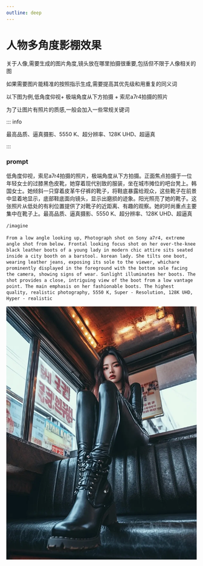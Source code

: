 ```yaml
---
outline: deep
---
```

# 人物多角度影棚效果

关于人像,需要生成的图片角度,镜头放在哪里拍摄很重要,包括但不限于人像相关的图

如果需要图片能精准的按照指示生成,需要提高其优先级和用重复的同义词

以下图为例,低角度仰视+ 极端角度从下方拍摄 + 索尼a7r4拍摄的照片


为了让图片有照片的质感,一般会加入一些常规关键词

::: info

最高品质、逼真摄影、5550 K、超分辨率、128K UHD、超逼真

:::




### prompt

低角度仰视，索尼a7r4拍摄的照片，极端角度从下方拍摄。正面焦点拍摄于一位年轻女士的过膝黑色皮靴，她穿着现代别致的服装，坐在城市摊位的吧台凳上。韩国女士。她倾斜一只穿着皮革牛仔裤的靴子，将鞋底暴露给观众，这些靴子在前景中显着地显示，底部鞋底面向镜头，显示出磨损的迹象。阳光照亮了她的靴子。这张照片从低处的有利位置提供了对靴子的近距离、有趣的观察。她的时尚重点主要集中在靴子上。最高品质、逼真摄影、5550 K、超分辨率、128K UHD、超逼真

```
/imagine

From a low angle looking up, Photograph shot on Sony a7r4, extreme angle shot from below. Frontal looking focus shot on her over-the-knee black leather boots of a young lady in modern chic attire sits seated inside a city booth on a barstool. korean lady. She tilts one boot, wearing leather jeans, exposing its sole to the viewer, whichare prominently displayed in the foreground with the bottom sole facing the camera, showing signs of wear. Sunlight illuminates her boots. The shot provides a close, intriguing view of the boot from a low vantage point. The main emphasis on her fashionable boots. The highest quality, realistic photography, 5550 K, Super - Resolution, 128K UHD, Hyper - realistic

```



![示例图](https://github.com/webkubor/picx-images-hosting/raw/master/blog/lens.pf9ggfcmq.webp)